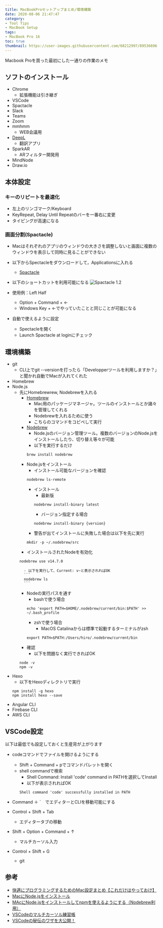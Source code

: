 ```yaml
---
title: MacBookProセットアップまとめ/環境構築
date: 2020-08-06 21:47:47
category: 
- Tool Tips 
- MacBook Setup
tags:
- MacBook Pro 16
toc: true
thumbnail: https://user-images.githubusercontent.com/68212997/89536696-458cab80-d833-11ea-9aa1-6bffaa39196a.png
---
```


Macbook Proを買った最初にした一通りの作業のメモ

<!-- toc -->

## ソフトのインストール
- Chrome
    - 拡張機能は引き継ぎ
- VSCode
- Spactacle
- Slack
- Teams
- Zoom
- mmhmm
    - WEB会議用
- [DeepL](https://www.deepl.com/ja/app/)
    - 翻訳アプリ
- SparkAR
    - ARフィルター開発用
- MindNode
- Draw.io

## 本体設定
### キーのリピートを最速化
- 左上のリンゴマーク/Keyboard
- KeyRepeat, Delay Until Repeatのバーを一番右に変更
- タイピングが高速になる

### 画面分割(Spactacle)
- Macはそれぞれのアプリのウィンドウの大きさを調整しないと画面に複数のウィンドウを表示して同時に見ることができない
- 以下からSpectacleをダウンロードして，Applicationsに入れる
    - [Spactacle](https://www.spectacleapp.com/)
- 以下のショートカットを利用可能になる
![Spactacle 1.2](https://user-images.githubusercontent.com/68212997/89248828-a48fcc00-d64b-11ea-9f51-70868d39d604.png)


- 使用例：Left Half
    - Option + Command + ←
    - Windows Key + ←でやっていたことと同じことが可能になる

- 自動で使えるように設定
    - Spectacleを開く
    - Launch Spactacle at loginにチェック

## 環境構築
- git
    - CLI上でgit --versionを打ったら「Developperツールを利用しますか？」と聞かれ自動でMacが入れてくれた
- Homebrew
- Node.js
    - 先にHomebrewrew, Nodebrewを入れる
        - [Homebrew](https://brew.sh/index_ja.html)
            - Mac用のパッケージマネージャ。ツールのインストールとか諸々を管理してくれる
            - Nodebrewを入れるために使う
            - こちらのコマンドをコピペして実行
        - [Nodebrew]()
            - Node.jsのバージョン管理ツール。複数のバージョンのNode.jsをインストールしたり、切り替え等々が可能
            - 以下を実行するだけ
            ```
            brew install nodebrew
            ```
        - Node.jsをインストール
            - インストール可能なバージョンを確認
            ```
            nodebrew ls-remote
            ```
            - インストール
                - 最新版
                ```
                nodebrew install-binary latest
                ```
                - バージョン指定する場合
                ```
                nodebrew install-binary {version}
                ```
            - 警告が出てインストールに失敗した場合は以下を先に実行
            ```
            mkdir -p ~/.nodebrew/src
            ```
        - インストールされたNodeを有効化
        ```
        nodebrew use v14.7.0
        ```
            - 以下を実行して、Current: v~と表示されればOK
            ```
            nodebrew ls
            ```
        - Nodeの実行パスを通す
            - bashで使う場合
            ```
            echo 'export PATH=$HOME/.nodebrew/current/bin:$PATH' >> ~/.bash_profile
            ```
            - zshで使う場合
                - MacOS Catalinaからは標準で起動するターミナルがzsh
            ```
            export PATH=$PATH:/Users/hiro/.nodebrew/current/bin
            ```
        - 確認
            - 以下を問題なく実行できればOK
        ```
        node -v
        npm -v
        ```
- Hexo
    - 以下をHexoディレクトリで実行
    ```
    npm install -g hexo
    npm install hexo --save
    ```
- Angular CLI
- Firebase CLI
- AWS CLI

## VSCode設定
以下は最低でも設定しておくと生産背が上がります

- codeコマンドでファイルを開けるようにする
    - Shift + Command + pでコマンドパレットを開く
    - shell commandで検索
        - Shell Command: Install 'code' command in PATHを選択してInstall
        - 以下が表示されればOK
        ```
        Shell command 'code' successfully installed in PATH
        ```

- Command ＋ `　でエディターとCLIを移動可能にする

- Control + Shift + Tab
    - エディタータブの移動
- Shift + Option + Command + ↑
    - マルチカーソル入力
- Control + Shift + G
    - git

## 参考
- [快適にプログラミングするためのMac設定まとめ【これだけはやっておけ】](https://datawokagaku.com/programming_mac_setting/)
- [MacにNode.jsをインストール](https://qiita.com/kyosuke5_20/items/c5f68fc9d89b84c0df09)
- [MAcにNode.jsをインストールしてnpmを使えるようにする（Nodebrew利用）](https://hirooooo-lab.com/development/nstall-node/)
- [VSCodeのマルチカーソル練習帳](https://qiita.com/TomK/items/3b1f5be07d708d7bd6c5)
- [VSCodeの秘伝のワザを大公開！](https://dev.classmethod.jp/articles/vscode-awesome-things/)